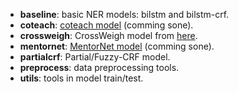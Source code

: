 - **baseline**: basic NER models: bilstm and bilstm-crf.
- **coteach**: [coteach model](https://arxiv.org/abs/1804.06872) (comming sone).
- **crossweigh**: CrossWeigh model from [here](https://www.aclweb.org/anthology/D19-1519/).
- **mentornet**: [MentorNet model](https://arxiv.org/abs/1712.05055) (comming sone).
- **partialcrf**: Partial/Fuzzy-CRF model.
- **preprocess**: data preprocessing tools.
- **utils**: tools in model train/test.
